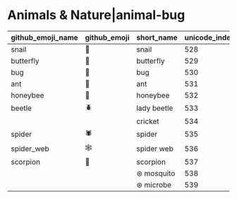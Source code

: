 # Animals & Nature|animal-bug

|github_emoji_name|github_emoji|short_name|unicode_index|
|---|---|---|---|
|snail|:snail:|snail|528|
|butterfly|:butterfly:|butterfly|529|
|bug|:bug:|bug|530|
|ant|:ant:|ant|531|
|honeybee|:honeybee:|honeybee|532|
|beetle|:beetle:|lady beetle|533|
|||cricket|534|
|spider|:spider:|spider|535|
|spider_web|:spider_web:|spider web|536|
|scorpion|:scorpion:|scorpion|537|
|||⊛ mosquito|538|
|||⊛ microbe|539|
